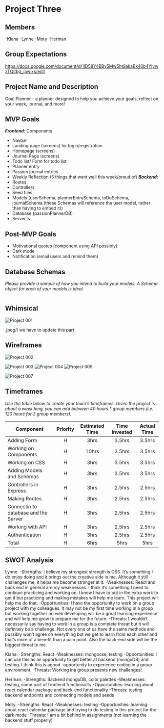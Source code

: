 # Project Three

## Members
-Kiana
-Lynne
-Moty
-Herman

## Group Expectations
https://docs.google.com/document/d/1ID58Y4BBy5Mw5ht9akaBk46b4YlywzTQItbg_jawixs/edit

## Project Name and Description
Goal Planner - a planner designed to help you achieve your goals, reflect on your week, journal, and more!

## MVP Goals
***Frontend:*** 
Components 
- Navbar
- Landing page (screens) for login/registration
- Homepage (screens)
- Journal Page (screens)
- Todo list/ Form for todo list
- Planner entry
- Passion journal entries
- Weekly Reflection (5 things that went well this week/proud of)
***Backend:***
- Routes
- Controllers
- Seed files
- Models (userSchema, plannerEntrySchema, toDoSchema, journalSchema (these Schemas will reference the user model, rather than having to embed it))
- Database (passionPlannerDB)
- Server.js

## Post-MVP Goals
- Motivational quotes (component using API possibly)
- Dark mode
- Notification (email users and remind them)

## Database Schemas
_Please provide a sample of how you intend to build your models. A Schema object for each of your models is ideal._

```json

```

## Whimsical

![Project 001](https://user-images.githubusercontent.com/61396761/136828659-fe34de07-901a-4165-9cea-30802fd218e2.jpeg)

.jpeg// we have to update this part


## Wireframes
![Project 002](https://user-images.githubusercontent.com/61396761/136776110-431958d1-f0af-40ad-81c2-61e7268b4672.jpeg)

![Project 003](https://user-images.githubusercontent.com/61396761/136776122-f66f9f66-0f6f-4bf8-b6c1-dda4692f9d49.jpeg)
![Project 004](https://user-images.githubusercontent.com/61396761/136776131-213dde4b-2964-4afe-b425-4f3da1975753.jpeg)
![Project 005](https://user-images.githubusercontent.com/61396761/136776152-056b33fa-aa30-4791-ab69-dd7c178d4b16.jpeg)
<!-- ![Project 006](https://user-images.githubusercontent.com/61396761/136776165-6a85143f-334c-4d91-ab5f-c423e92d6b4f.jpeg) -->
![Project 007](https://user-images.githubusercontent.com/61396761/136776173-21ff9c10-cef8-4bae-b986-54c89b929acb.jpeg)

## Timeframes
_Use the table below to create your team's timeframes. Given the project is about a week long, you can add between 40 hours * group members (i.e. 120 hours for 3 group members)._

| Component | Priority | Estimated Time | Time Invested | Actual Time |
| --- | :---: |  :---: | :---: | :---: |
| Adding Form | H | 3hrs| 3.5hrs | 3.5hrs |
| Working on Components | H | 10hrs| 3.5hrs | 3.5hrs |
| Working on CSS | H | 3hrs| 3.5hrs | 3.5hrs |
| Adding Models and Schemas | H | 3hrs| 3.5hrs | 3.5hrs |
| Controllers in Express | H | 3hrs| 2.5hrs | 2.5hrs |
| Making Routes | H | 3hrs| 2.5hrs | 2.5hrs |
| Connectin to database and the Server | H | 3hrs| 2.5hrs | 2.5hrs |
| Working with API | H | 3hrs| 2.5hrs | 2.5hrs |
| Authentication | H | 3hrs| 2.5hrs | 2.5hrs |
| Total | H | 6hrs| 5hrs | 5hrs |


## SWOT Analysis
Lynne:
-Strengths: I believe my strongest strength is CSS. It’s something I do enjoy doing and it brings out the creative side in me. Although it still challenges me, it helps me become stronger at it.
-Weaknesses: React and back end in general are my weaknesses. I think it’s something I need to continue practicing and working on. I know I have to put in the extra work to get it but practicing and making mistakes will help me learn. This project will help me do that.
-Opportunities: I have the opportunity to work on a group project with my colleagues. It may not be my first time working in a group but working together on web developing will be a great learning experience and will help me grow to prepare me for the future.
-Threats: I wouldn’t necessarily say having to work in a group is a complete threat but it will definitely be a challenge. Not every one of us have the same methods and possibly won’t agree on everything but we get to learn from each other and that’s more of a benefit than a pain point. Also the back-end side will be the biggest threat to me.

Kiana: 
-Strengths: React
-Weaknesses: mongoose, testing
-Opportunities: I can use this as an opportunity to get better at backend (mongoDB) and testing. I think this is  agood -opportunity to experience coding in a group environment.
-Threats: Working ina group presents new challenges!

Herman: 
-Strengths: Backend mongoDB, color palettes
-Weaknesses:  testing, some part of frontend functionality
-Opportunities: learning about react calendar package and back-end functionality
-Threats: testing backend endpoints and connecting models and seeds

Moty: 
-Strengths: React 
-Weaknesses: testing
-Opportunities: learning about react calendar package and trying to do testing in this project for the dark mode 
-Threats:  I am a bit behind in assignments (not learning the backend stuff properly)


